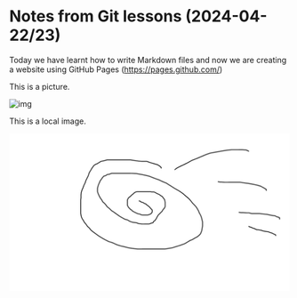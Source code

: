 # Notes from Git lessons  (2024-04-22/23)

Today we have learnt how to write Markdown files and now we are creating a website using GitHub Pages (https://pages.github.com/)

This is a picture.

![img](https://www.imgonline.com.ua/examples/bee-on-daisy.jpg)

This is a local image.

![](image.png)
